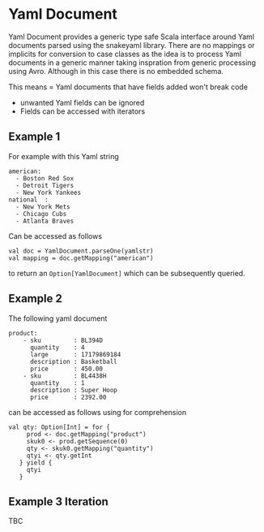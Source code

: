 # Yaml Document
Yaml Document provides a generic type safe Scala interface around Yaml documents
parsed using the snakeyaml library. There are no mappings or implicits for
conversion to case classes as the idea is to process Yaml documents
in a generic manner taking inspration from generic processing using Avro.
Although in this case there is no embedded schema.

This means
= Yaml documents that have fields added won't break code
* unwanted Yaml fields can be ignored
* Fields can be accessed with iterators

## Example 1

For example with this Yaml string
```
american:
  - Boston Red Sox
  - Detroit Tigers
  - New York Yankees
national  :
  - New York Mets
  - Chicago Cubs
  - Atlanta Braves
```
Can be accessed as follows
```
val doc = YamlDocument.parseOne(yamlstr)
val mapping = doc.getMapping("american")
```
to return an `Option[YamlDocument]` which can be subsequently queried.

## Example 2

The following yaml document
```
product:
    - sku         : BL394D
      quantity    : 4
      large       : 17179869184
      description : Basketball
      price       : 450.00
    - sku         : BL4438H
      quantity    : 1
      description : Super Hoop
      price       : 2392.00
```
can be accessed as follows using for comprehension
```
val qty: Option[Int] = for {
     prod <- doc.getMapping("product")
     skuk0 <- prod.getSequence(0)
     qty <- skuk0.getMapping("quantity")
     qtyi <- qty.getInt
   } yield {
     qtyi
   }
```

## Example 3 Iteration

TBC



